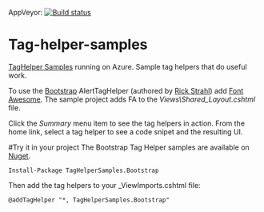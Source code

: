 AppVeyor: [![Build status](https://ci.appveyor.com/api/projects/status/28ml7n6pxd2qc69f/branch/master?svg=true)](https://ci.appveyor.com/project/DavidPaquette/taghelpersamples/branch/master)



# Tag-helper-samples
[TagHelper Samples](http://taghelpersamples.azurewebsites.net/)  running on Azure.
Sample tag helpers that do useful work. 

To use the [Bootstrap](http://getbootstrap.com/) AlertTagHelper  (authored by [Rick Strahl](https://twitter.com/RickStrahl))  add [Font Awesome](https://fortawesome.github.io/Font-Awesome/). The sample project adds FA to the *Views\Shared\_Layout.cshtml* file.

Click the *Summary* menu item to see the tag helpers in action. From the home link, select a tag helper to see a code snipet and the resulting UI.

#Try it in your project
The Bootstrap Tag Helper samples are available on [Nuget](https://www.nuget.org/packages/TagHelperSamples.Bootstrap).

`Install-Package TagHelperSamples.Bootstrap`

Then add the tag helpers to your _ViewImports.cshtml file:

`@addTagHelper "*, TagHelperSamples.Bootstrap"`

